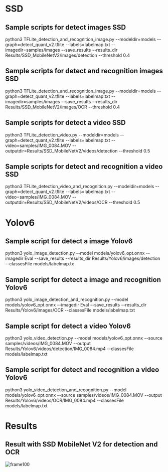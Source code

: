 # SSD

## Sample scripts for detect images SSD
python3 TFLite_detection_and_recognition_image.py --modeldir=models --graph=detect_quant_v2.tflite --labels=labelmap.txt --imagedir=samples/images --save_results --results_dir Results/SSD_MobileNetV2/images/detection --threshold 0.4

## Sample scripts for detect and recognition images SSD
python3 TFLite_detection_and_recognition_image.py --modeldir=models --graph=detect_quant_v2.tflite --labels=labelmap.txt --imagedir=samples/images --save_results --results_dir Results/SSD_MobileNetV2/images/OCR  --threshold 0.4

## Sample scripts for detect a video SSD
python3 TFLite_detection_video.py --modeldir=models --graph=detect_quant_v2.tflite --labels=labelmap.txt --video=samples/IMG_0084.MOV --outputdir=Results/SSD_MobileNetV2/videos/detection --threshold 0.5

## Sample scripts for detect and recognition a video SSD
python3 TFLite_detection_video_and_recognition.py --modeldir=models --graph=detect_quant_v2.tflite --labels=labelmap.txt --video=samples/IMG_0084.MOV --outputdir=Results/SSD_MobileNetV2/videos/OCR --threshold 0.5


# Yolov6
## Sample script for detect a image Yolov6
python3 yolo_image_detection.py --model models/yolov6_opt.onnx --imagedir Eval --save_results --results_dir Results/Yolov6/images/detection --classesFile models/labelmap.tx

## Sample script for detect a image and recognition Yolov6
python3 yolo_image_detection_and_recognition.py --model models/yolov6_opt.onnx --imagedir Eval --save_results --results_dir Results/Yolov6/images/OCR --classesFile models/labelmap.txt

## Sample script for detect a video Yolov6
python3 yolo_video_detection.py --model models/yolov6_opt.onnx --source samples/videos/IMG_0084.MOV --output Results/Yolov6/videos/detection/IMG_0084.mp4  --classesFile models/labelmap.txt
## Sample script for detect and recognition a video Yolov6
python3 yolo_video_detection_and_recognition.py --model models/yolov6_opt.onnx --source samples/videos/IMG_0084.MOV --output Results/Yolov6/videos/OCR/IMG_0084.mp4  --classesFile models/labelmap.txt
# Results
## Result with SSD MobileNet V2 for detection and OCR
![frame100](https://user-images.githubusercontent.com/79694464/203388398-b3f106d8-d313-4fa4-be6e-b284c209a301.jpg)